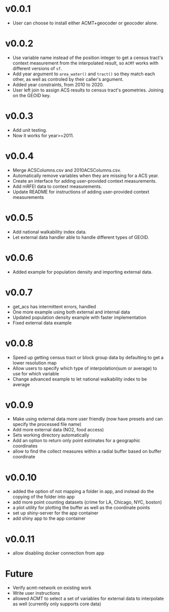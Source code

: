 v0.0.1
=====
* User can choose to install either ACMT+geocoder or geocoder alone.

v0.0.2
=====
* Use variable name instead of the position integer to get a census tract's context measurement from the interpolated result, so `ACMT` works with different versions of `sf`.
* Add year argument to `area_water()` and `tract()` so they match each other, as well as controled by their caller's argument.
* Added year constraints, from 2010 to 2020. 
* User left join to assign ACS results to census tract's geometries. Joining on the GEOID key.

v0.0.3
=====
* Add unit testing.
* Now it works for year>=2011.

v0.0.4
=====
* Merge ACSColumns.csv and 2010ACSColumns.csv.
* Automatically remove variables when they are missing for a ACS year.
* Create an interface for adding user-provided context measurements.
* Add mRFEI data to context measurements.
* Update README for instructions of adding user-provided context measurements

v0.0.5
=====
* Add national walkability index data.
* Let external data handler able to handle different types of GEOID.

v0.0.6
=====
* Added example for population density and importing external data.

v0.0.7
=====
* get_acs has intermittent errors, handled
* One more example using both external and internal data
* Updated population density example with faster implementation
* Fixed external data example

v0.0.8
=====
* Speed up getting census tract or block group data by defaulting to get a lower resolution map
* Allow users to specify which type of interpolation(sum or average) to use for which variable
* Change advanced example to let national walkability index to be average

v0.0.9
=====
* Make using external data more user friendly (now have presets and can specify the processed file name)
* Add more external data (NO2, food access)
* Sets working directory automatically
* Add an option to return only point estimates for a geographic coordinates
* allow to find the collect measures within a radial buffer based on buffer coordinate

v0.0.10
=====
* added the option of not mapping a folder in app, and instead do the copying of the folder into app
* add more point counting datasets (crime for LA, Chicago, NYC, boston)
* a plot utility for plotting the buffer as well as the coordinate points
* set up shiny-server for the app container
* add shiny app to the app container

v0.0.11
=====
* allow disabling docker connection from app

Future
=====
* Verify acmt-network on existing work
* Write user instructions
* allowed ACMT to select a set of variables for external data to interpolate as well (currently only supports core data)
